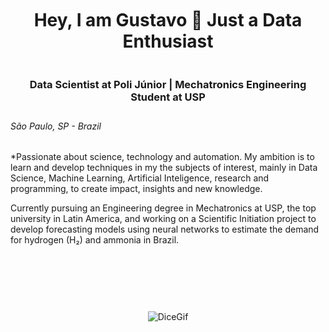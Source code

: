 <div align="center" style="height: 200px; display: flex; flex-direction: column; justify-content: center;">
  <p>    
    
  # Hey, I am Gustavo :game_die: Just a Data Enthusiast
  ### Data Scientist at Poli Júnior | Mechatronics Engineering Student at USP</p>
</div>

###### São Paulo, SP - Brazil

*Passionate about science, technology and automation. My ambition is to learn and develop techniques in my the subjects of interest, mainly in Data Science, Machine Learning, Artificial Inteligence, research and programming, to create impact, insights and new knowledge.

Currently pursuing an Engineering degree in Mechatronics at USP, the top university in Latin America, and working on a Scientific Initiation project to develop forecasting models using neural networks to estimate the demand for hydrogen (H₂) and ammonia in Brazil.

<div align="center" style="height: 200px; display: flex; flex-direction: column; justify-content: center;">
  <p>
    
  ![DiceGif](https://media.giphy.com/media/v1.Y2lkPTc5MGI3NjExdDdiY2h3bmlxN24wM2h3aXBvNHliNHBqbHluN21odXB5OGFoa2p1cyZlcD12MV9pbnRlcm5hbF9naWZfYnlfaWQmY3Q9Zw/H4uFElBB9Nt7zq3RZ9/giphy.gif)
  
  </p>
</div>

